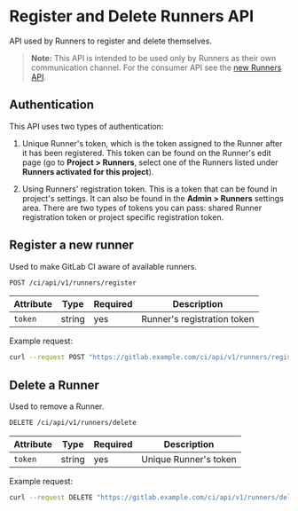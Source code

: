# Register and Delete Runners API

API used by Runners to register and delete themselves.

>**Note:**
This API is intended to be used only by Runners as their own
communication channel. For the consumer API see the
[new Runners API](../runners.md).

## Authentication

This API uses two types of authentication:

1. Unique Runner's token, which is the token assigned to the Runner after it
   has been registered.  This token can be found on the Runner's edit page (go to
   **Project > Runners**, select one of the Runners listed under **Runners activated for
   this project**).

2. Using Runners' registration token.
   This is a token that can be found in project's settings.
   It can also be found in the **Admin > Runners** settings area.
   There are two types of tokens you can pass: shared Runner registration
   token or project specific registration token.

## Register a new runner

Used to make GitLab CI aware of available runners.

```sh
POST /ci/api/v1/runners/register
```

| Attribute | Type    | Required  | Description |
| --------- | ------- | --------- | ----------- |
| `token`   | string  | yes       | Runner's registration token |

Example request:

```sh
curl --request POST "https://gitlab.example.com/ci/api/v1/runners/register" --form "token=t0k3n"
```

## Delete a Runner

Used to remove a Runner.

```sh
DELETE /ci/api/v1/runners/delete
```

| Attribute | Type    | Required  | Description |
| --------- | ------- | --------- | ----------- |
| `token`   | string  | yes       | Unique Runner's token |

Example request:

```sh
curl --request DELETE "https://gitlab.example.com/ci/api/v1/runners/delete" --form "token=t0k3n"
```
